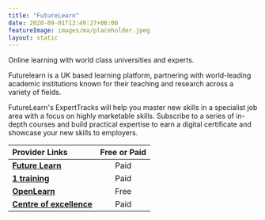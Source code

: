 ```yaml
---
title: "FutureLearn"
date: 2020-09-01T12:49:27+06:00
featureImage: images/ma/placeholder.jpeg
layout: static
---
```


Online learning with world class universities and experts.

Futurelearn is a UK based learning platform, partnering with world-leading academic institutions known for their teaching and research across a variety of fields.

FutureLearn's ExpertTracks will help you master new skills in a specialist job area with a focus on highly marketable skills. Subscribe to a series of in-depth courses and build practical expertise to earn a digital certificate and showcase your new skills to employers.

| Provider Links      | Free or Paid  |  
| :-----------          | :--------------:      |  
| [**Future Learn**](https://www.futurelearn.com/) | Paid | 
| [**1 training**](https://www.1training.org/) | Paid | 
| [**OpenLearn**](https://www.open.edu/openlearn/) | Free | 
| [**Centre of excellence**](https://www.centreofexcellence.com/) | Paid | 
  

<br/><br/>






